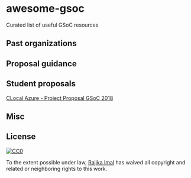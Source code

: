 # awesome-gsoc

Curated list of useful GSoC resources

## Past organizations

## Proposal guidance

## Student proposals
[CLocal Azure - Project Proposal GSoC 2018](https://github.com/cloudlibz/clocal-azure/wiki/Project-Proposal---GSoC-2018)
## Misc

## License

[![CC0](http://mirrors.creativecommons.org/presskit/buttons/88x31/svg/cc-zero.svg)](https://creativecommons.org/publicdomain/zero/1.0/)

To the extent possible under law, [Rajika Imal](https://rajikaimal.github.io) has waived all copyright and related or neighboring rights to this work.
